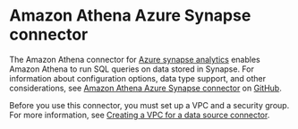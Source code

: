 # Amazon Athena Azure Synapse connector<a name="athena-prebuilt-data-connectors-azure-synapse"></a>

The Amazon Athena connector for [Azure synapse analytics](https://docs.microsoft.com/en-us/azure/synapse-analytics/overview-what-is) enables Amazon Athena to run SQL queries on data stored in Synapse\. For information about configuration options, data type support, and other considerations, see [Amazon Athena Azure Synapse connector](https://github.com/awslabs/aws-athena-query-federation/tree/master/athena-synapse/) on [GitHub](https://github.com/awslabs/aws-athena-query-federation/wiki/Available-Connectors)\.

Before you use this connector, you must set up a VPC and a security group\. For more information, see [Creating a VPC for a data source connector](athena-connectors-vpc-creation.md)\.
